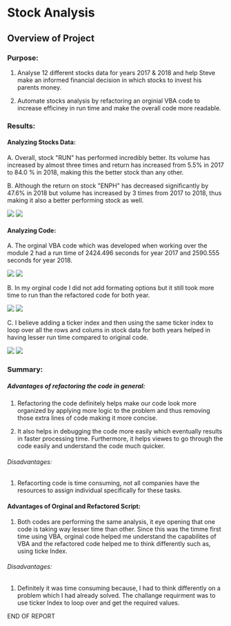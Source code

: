 # Stock Analysis 

## Overview of Project

### Purpose:

1. Analyse 12 different stocks data for years 2017 & 2018 and help Steve make an informed financial decision in which stocks to invest his parents money.   

2. Automate stocks analysis by refactoring an orginial VBA code to increase efficiney in run time and make the overall code more readable. 

### Results:

#### Analyzing Stocks Data:

A. Overall, stock "RUN" has performed incredibly better. Its volume has increased by almost three times and return has increased from 5.5% in 2017 to 84.0                   % in 2018, making this the better stock than any other. 

B. Although the return on stock "ENPH" has decreased significantly by 47.6% in 2018 but volume has increased by 3 times from 2017 to 2018, thus making it also a better performing stock as well. 

![](https://github.com/YuvrajT/Stock-Analysis-/blob/848ed9b846aedf135f49f65b10db86898562be95/Other%20Resources/RUN%202017.png) ![](https://github.com/YuvrajT/Stock-Analysis-/blob/a66f99657055e770836d10adc5d5f3a48d623231/Other%20Resources/RUN%202018.png)

#### Analyzing Code:

A. The orginal VBA code which was developed when working over the module 2 had a run time of 2424.496 seconds for year 2017 and 2590.555 seconds for year 2018. 

![](https://github.com/YuvrajT/Stock-Analysis-/blob/eb91386a581305c3b40783afcc7c4f56f3757220/Other%20Resources/Orginal%20Code%202017.png) ![](https://github.com/YuvrajT/Stock-Analysis-/blob/eb91386a581305c3b40783afcc7c4f56f3757220/Other%20Resources/Original%20Code%202018.png)

B. In my orginal code I did not add formating options but it still took more time to run than the refactored code for both year. 

![](https://github.com/YuvrajT/Stock-Analysis-/blob/2b40869503faa4009b2ba1ff053087085c4b68ed/Resources/VBA_Challenge_2017.png)
![](https://github.com/YuvrajT/Stock-Analysis-/blob/2b40869503faa4009b2ba1ff053087085c4b68ed/Resources/VBA_Challenge_2018.png)

C. I believe adding a ticker index and then using the same ticker index to loop over all the rows and colums in stock data for both years helped in having lesser run time compared to original code.

![](https://github.com/YuvrajT/Stock-Analysis-/blob/279e7982771260a0975c1b78e02a573eae9b09f2/Other%20Resources/Original%20Code.png) ![](https://github.com/YuvrajT/Stock-Analysis-/blob/279e7982771260a0975c1b78e02a573eae9b09f2/Other%20Resources/Refactored%20Code.png)

### Summary:

##### Advantages of refactoring the code in general:

1. Refactoring the code definitely helps make our code look more organized by applying more logic to the problem and thus removing those extra lines of code making it more concise. 

2. It also helps in debugging the code more easily which eventually results in faster processing time. Furthermore, it helps viewes to go through the code easily and understand the code much quicker. 

###### Disadvantages:

1. Refacorting code is time consuming, not all companies have the resources to assign individual specifically for these tasks. 

#### Advantages of Orginal and Refactored Script:

1. Both codes are performing the same analysis, it eye opening that one code is taking way lesser time than other. Since this was the timme first time using VBA, orginal code helped me understand the capabilites of VBA and the refactored code helped me to think differently such as, using ticke Index. 

###### Disadvantages:

1.  Definitely it was time consuming because, I had to think differently on a problem which I had already solved. The challange requirment was to use ticker Index to loop over and get the required values.  




END OF REPORT


